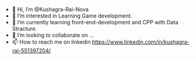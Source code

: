 - 👋 Hi, I’m @Kushagra-Rai-Nova
- 👀 I’m interested in Learning Game development.
- 🌱 I’m currently learning front-end-development and CPP with Data Stracture.
- 💞️ I’m looking to collaborate on ...
- 📫 How to reach me on linkedin https://www.linkedin.com/in/kushagra-rai-551397204/

<!---
Kushagra-Rai-Nova/Kushagra-Rai-Nova is a ✨ special ✨ repository because its `README.md` (this file) appears on your GitHub profile.
You can click the Preview link to take a look at your changes.
--->
